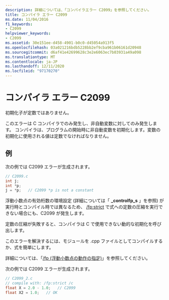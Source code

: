 ```yaml
---
description: 詳細については、「コンパイラエラー C2099」を参照してください。
title: コンパイラ エラー C2099
ms.date: 11/04/2016
f1_keywords:
- C2099
helpviewer_keywords:
- C2099
ms.assetid: 30e151ee-d458-4901-b0c0-d45054a913f5
ms.openlocfilehash: 03a021216bdb5228bb2ef9cba961b06161d20948
ms.sourcegitcommit: d6af41e42699628c3e2e6063ec7b03931a49a098
ms.translationtype: MT
ms.contentlocale: ja-JP
ms.lasthandoff: 12/11/2020
ms.locfileid: "97170270"
---
```

# <a name="compiler-error-c2099"></a>コンパイラ エラー C2099

初期化子が定数ではありません。

このエラーは C コンパイラでのみ発生し、非自動変数に対してのみ発生します。  コンパイラは、プログラムの開始時に非自動変数を初期化します。変数の初期化に使用される値は定数でなければなりません。

## <a name="examples"></a>例

次の例では C2099 エラーが生成されます。

```c
// C2099.c
int j;
int *p;
j = *p;   // C2099 *p is not a constant
```

浮動小数点の有効桁数の環境設定 (詳細については「 **_controlfp_s** 」を参照) が実行時とコンパイル時では異なるため、 [/fp:strict](../../c-runtime-library/reference/controlfp-s.md) で式への定数の圧縮を実行できない場合にも、C2099 が発生します。

定数の圧縮が失敗すると、コンパイラは C で使用できない動的な初期化を呼び出します。

このエラーを解決するには、モジュールを .cpp ファイルとしてコンパイルするか、式を簡単にします。

詳細については、「[/fp (浮動小数点の動作の指定)](../../build/reference/fp-specify-floating-point-behavior.md)」を参照してください。

次の例では C2099 エラーが生成されます。

```c
// C2099_2.c
// compile with: /fp:strict /c
float X = 2.0 - 1.0;   // C2099
float X2 = 1.0;   // OK
```
